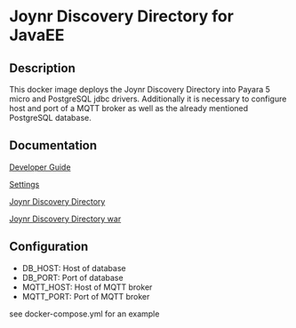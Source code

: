 # Joynr Discovery Directory for JavaEE

## Description
This docker image deploys the Joynr Discovery Directory into Payara 5 micro and PostgreSQL jdbc drivers. Additionally it is necessary to configure host and port of a MQTT broker as well as the already mentioned PostgreSQL database.

## Documentation
[Developer Guide](https://github.com/bmwcarit/joynr/blob/master/wiki/java.md)

[Settings](https://github.com/bmwcarit/joynr/blob/master/wiki/JavaSettings.md)

[Joynr Discovery Directory](https://github.com/bmwcarit/joynr/tree/master/java/backend-services/discovery-directory-jee)

[Joynr Discovery Directory war](https://mvnrepository.com/artifact/io.joynr.java.backend-services/discovery-directory-jee)

## Configuration
* DB_HOST: Host of database
* DB_PORT: Port of database
* MQTT_HOST: Host of MQTT broker
* MQTT_PORT: Port of MQTT broker


see docker-compose.yml for an example